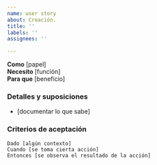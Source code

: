 ```yaml
---
name: user story
about: Creación.
title: ''
labels: ''
assignees: ''

---
```


**Como** [papel]  
 **Necesito** [función]  
 **Para que** [beneficio]  
   
 ### Detalles y suposiciones
 * [documentar lo que sabe]
   
 ### Criterios de aceptación  
   
 ```pepinillo
 Dado [algún contexto]
 Cuando [se toma cierta acción]
 Entonces [se observa el resultado de la acción]
